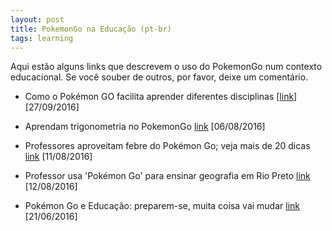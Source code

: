 ```yaml
---
layout: post
title: PokemonGo na Educação (pt-br)
tags: learning
---
```


Aqui estão alguns links que descrevem o uso do PokemonGo num contexto educacional. Se você souber de outros, por favor, deixe um comentário. 

- Como o Pokémon GO facilita aprender diferentes disciplinas [[link]](http://porvir.org/como-pokemon-facilita-aprender-diferentes-disciplinas/) [27/09/2016]

- Aprendam trigonometria no PokemonGo [link](https://www.youtube.com/watch?v=0akoxmwyJog) [06/08/2016] 

- Professores aproveitam febre do Pokémon Go; veja mais de 20 dicas [link](http://g1.globo.com/educacao/noticia/professores-aproveitam-febre-do-pokemon-go-veja-mais-de-20-dicas.ghtml) [11/08/2016]

- Professor usa 'Pokémon Go' para ensinar geografia em Rio Preto
[link](http://g1.globo.com/sao-paulo/sao-jose-do-rio-preto-aracatuba/noticia/2016/08/professor-usa-pokemon-go-para-ensinar-geografia-em-rio-preto.html) [12/08/2016]

- Pokémon Go e Educação: preparem-se, muita coisa vai mudar [link](http://educacao.estadao.com.br/blogs/ana-maria-diniz/pokemon-go-e-educacao-preparem-se-muita-coisa-vai-mudar/) [21/06/2016]



